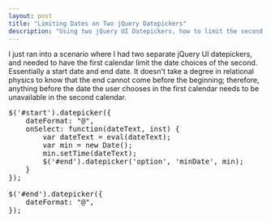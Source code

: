 ```yaml
---
layout: post
title: "Limiting Dates on Two jQuery Datepickers"
description: "Using two jQuery UI Datepickers, how to limit the second calendar so the end cannot come before the beginning."
---
```


I just ran into a scenario where I had two separate jQuery UI datepickers, and needed to have the first calendar limit the date choices of the second. Essentially a start date and end date. It doesn't take a degree in relational physics to know that the end cannot come before the beginning; therefore, anything before the date the user chooses in the first calendar needs to be unavailable in the second calendar.

<pre class="prettyprint lang-js">
$('#start').datepicker({
	dateFormat: "@",
	onSelect: function(dateText, inst) {
		var dateText = eval(dateText);
		var min = new Date();
		min.setTime(dateText);
		$('#end').datepicker('option', 'minDate', min);
	}
});

$('#end').datepicker({
	dateFormat: "@",
});
</pre>